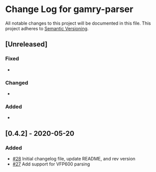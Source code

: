 # Change Log for gamry-parser
All notable changes to this project will be documented in this file.
This project adheres to [Semantic Versioning](http://semver.org/).

## [Unreleased]

### Fixed
-

### Changed
-

### Added
-

## [0.4.2] - 2020-05-20

### Added
- [#28](https://github.com/bcliang/gamry-parser/pull/28) Initial changelog file, update README, and rev version
- [#27](https://github.com/bcliang/gamry-parser/pull/27) Add support for VFP600 parsing
